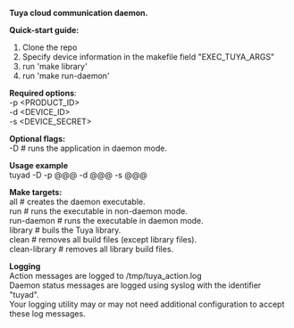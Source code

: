**Tuya cloud communication daemon.**

**Quick-start guide:**

1. Clone the repo
2. Specify device information in the makefile field "EXEC_TUYA_ARGS"
3. run 'make library'
4. run 'make run-daemon'

**Required options**: <br>
-p <PRODUCT_ID> <br>
-d <DEVICE_ID> <br>
-s <DEVICE_SECRET> <br>

**Optional flags:** <br>
-D             # runs the application in daemon mode.

**Usage example** <br>
tuyad -D -p @@@ -d @@@ -s @@@ <br>

**Make targets:** <br>
all            # creates the daemon executable. <br>
run            # runs the executable in non-daemon mode. <br>
run-daemon     # runs the executable in daemon mode. <br>
library        # buils the Tuya library. <br>
clean          # removes all build files (except library files). <br>
clean-library  # removes all library build files. <br>

**Logging** <br>
Action messages are logged to /tmp/tuya_action.log <br>
Daemon status messages are logged using syslog with the identifier "tuyad". <br>
Your logging utility may or may not need additional configuration to accept these log messages. <br>
